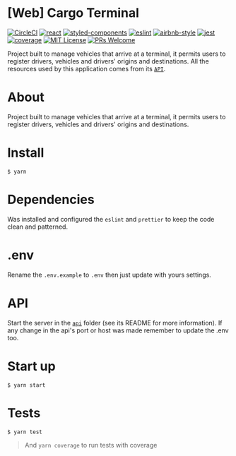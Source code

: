 # [Web] Cargo Terminal
[![CircleCI](https://img.shields.io/circleci/build/github/DiegoVictor/cargo-terminal-web?style=flat-square&logo=circleci)](https://app.circleci.com/pipelines/github/DiegoVictor/cargo-terminal-web)
[![react](https://img.shields.io/badge/reactjs-18.2.0-61dafb?style=flat-square&logo=react)](https://reactjs.org/)
[![styled-components](https://img.shields.io/badge/styled_components-5.3.6-db7b86?style=flat-square&logo=styled-components)](https://styled-components.com/)
[![eslint](https://img.shields.io/badge/eslint-8.26.0-4b32c3?style=flat-square&logo=eslint)](https://eslint.org/)
[![airbnb-style](https://flat.badgen.net/badge/style-guide/airbnb/ff5a5f?icon=airbnb)](https://github.com/airbnb/javascript)
[![jest](https://img.shields.io/badge/jest-27.5.1-brightgreen?style=flat-square&logo=jest)](https://jestjs.io/)
[![coverage](https://img.shields.io/codecov/c/gh/DiegoVictor/cargo-terminal-web?logo=codecov&style=flat-square)](https://app.codecov.io/gh/DiegoVictor/cargo-terminal-web/tree/main)
[![MIT License](https://img.shields.io/badge/license-MIT-green?style=flat-square)](https://raw.githubusercontent.com/DiegoVictor/cargo-terminal-web/main/LICENSE)
[![PRs Welcome](https://img.shields.io/badge/PRs-welcome-brightgreen.svg?style=flat-square)](http://makeapullrequest.com)

Project built to manage vehicles that arrive at a terminal, it permits users to register drivers, vehicles and drivers' origins and destinations. All the resources used by this application comes from its [`API`](https://github.com/DiegoVictor/cargo-terminal-api).

# About
Project built to manage vehicles that arrive at a terminal, it permits users to register drivers, vehicles and drivers' origins and destinations.

# Install
```
$ yarn
```

# Dependencies
Was installed and configured the `eslint` and `prettier` to keep the code clean and patterned.

# .env
Rename the `.env.example` to `.env` then just update with yours settings.

# API
Start the server in the [`api`](https://github.com/DiegoVictor/truck-system/tree/master/api) folder (see its README for more information). If any change in the api's port or host was made remember to update the .env too.

# Start up
```
$ yarn start
```

# Tests
```
$ yarn test
```
> And `yarn coverage` to run tests with coverage
